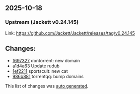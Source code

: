 ## 2025-10-18
### Upstream (Jackett v0.24.145)
Link: https://github.com/Jackett/Jackett/releases/tag/v0.24.145


## Changes:
* [f697327](https://github.com/Jackett/Jackett/commit/f6973274a8f83dad14630379366600187819ea96) dontorrent: new domain
* [a1d4a63](https://github.com/Jackett/Jackett/commit/a1d4a63e2f9674d76a91b60317783a3e9f69cc37) Update rudub
* [1ef2211](https://github.com/Jackett/Jackett/commit/1ef2211919b241fd6f82b8a9ecbc06f4c2aa2d4c) sportscult: new cat
* [986b881](https://github.com/Jackett/Jackett/commit/986b881f78a1bc65f1f907d063a9c67a4e3b2908) torrentqq: bump domains

This list of changes was [auto generated](https://dev.azure.com/Jackett/Jackett/_build/results?buildId=14662&view=logs).
